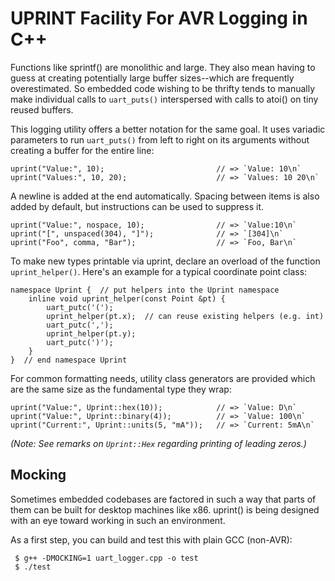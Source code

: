# UPRINT Facility For AVR Logging in C++

Functions like sprintf() are monolithic and large.  They also mean having to
guess at creating potentially large buffer sizes--which are frequently
overestimated.  So embedded code wishing to be thrifty tends to manually make
individual calls to `uart_puts()` interspersed with calls to atoi() on tiny
reused buffers.

This logging utility offers a better notation for the same goal.  It uses
variadic parameters to run `uart_puts()` from left to right on its arguments
without creating a buffer for the entire line:

    uprint("Value:", 10);                         // => `Value: 10\n`
    uprint("Values:", 10, 20);                    // => `Values: 10 20\n`

A newline is added at the end automatically.  Spacing between items is also
added by default, but instructions can be used to suppress it.

    uprint("Value:", nospace, 10);                // => `Value:10\n`
    uprint("[", unspaced(304), "]");              // => `[304]\n`
    uprint("Foo", comma, "Bar");                  // => `Foo, Bar\n`

To make new types printable via uprint, declare an overload of the function
`uprint_helper()`.  Here's an example for a typical coordinate point class:

    namespace Uprint {  // put helpers into the Uprint namespace
        inline void uprint_helper(const Point &pt) {
            uart_putc('(');
            uprint_helper(pt.x);  // can reuse existing helpers (e.g. int)
            uart_putc(',');
            uprint_helper(pt.y);
            uart_putc(')');
        }
    }  // end namespace Uprint

For common formatting needs, utility class generators are provided which
are the same size as the fundamental type they wrap:

    uprint("Value:", Uprint::hex(10));            // => `Value: D\n`
    uprint("Value:", Uprint::binary(4));          // => `Value: 100\n`
    uprint("Current:", Uprint::units(5, "mA"));   // => `Current: 5mA\n`

*(Note: See remarks on `Uprint::Hex` regarding printing of leading zeros.)*

## Mocking

Sometimes embedded codebases are factored in such a way that parts of them
can be built for desktop machines like x86.  uprint() is being designed with
an eye toward working in such an environment.

As a first step, you can build and test this with plain GCC (non-AVR):

     $ g++ -DMOCKING=1 uart_logger.cpp -o test
     $ ./test
